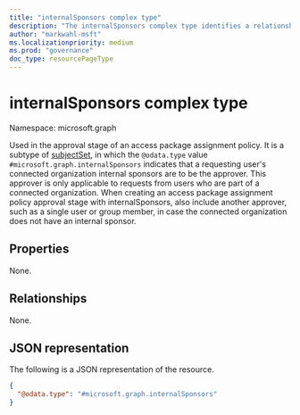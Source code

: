 ```yaml
---
title: "internalSponsors complex type"
description: "The internalSponsors complex type identifies a relationship to another user in the tenant who will be allowed as approver."
author: "markwahl-msft"
ms.localizationpriority: medium
ms.prod: "governance"
doc_type: resourcePageType
---
```

# internalSponsors complex type

Namespace: microsoft.graph

Used in the approval stage of an access package assignment policy.
It is a subtype of [subjectSet](subjectset.md), in which the `@odata.type` value `#microsoft.graph.internalSponsors` indicates that a requesting user's connected organization internal sponsors are to be the approver. This approver is only applicable to requests from users who are part of a connected organization.  When creating an access package assignment policy approval stage with internalSponsors, also include another approver, such as a single user or group member, in case the connected organization does not have an internal sponsor.

## Properties

None.
## Relationships
None.
## JSON representation
The following is a JSON representation of the resource.
<!-- {
  "blockType": "resource",
  "@odata.type": "microsoft.graph.internalSponsors",
  "baseType": "microsoft.graph.subjectSet"
}
-->
``` json
{
  "@odata.type": "#microsoft.graph.internalSponsors"
}
```




